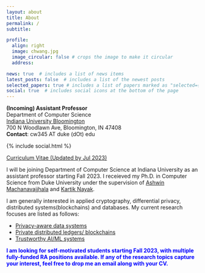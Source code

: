```yaml
---
layout: about
title: About
permalink: /
subtitle:

profile:
  align: right
  image: chwang.jpg
  image_circular: false # crops the image to make it circular
  address: 

news: true  # includes a list of news items
latest_posts: false  # includes a list of the newest posts
selected_papers: true # includes a list of papers marked as "selected={true}"
social: true  # includes social icons at the bottom of the page
---
```


**(Incoming) Assistant Professor**\
Department of Computer Science\
[Indiana University Bloomington](https://cs.indiana.edu/)\
700 N Woodlawn Ave, Bloomington, IN 47408\
**Contact**: cw345 AT duke (dOt) edu

<div class="contact-icons">
{% include social.html %}
</div>

[Curriculum Vitae (Updated by Jul 2023)](https://drive.google.com/file/d/1CMdeAb2MwziHwk7GUZBaCBY0g55s0w1C/view?usp=drive_link)

<b></b>

I will be joining Department of Computer Science at Indiana University as an assistant professor starting Fall 2023. I receieved my Ph.D. in Computer Science from Duke University under the supervision of [Ashwin Machanavajjhala](https://users.cs.duke.edu/~ashwin/) and [Kartik Nayak](https://users.cs.duke.edu/~kartik/).


I am generally interested in applied cryptography, differential privacy, distributed systems(blockchains) and databases. My current research focuses are listed as follows:

- [Privacy-aware data systems](/projects/#dbms)
- [Private distributed ledgers/ blockchains](/projects/#blockchain)
- [Trustworthy AI/ML systems](/projects/#ai)

<span style="color:blue"> **I am looking for self-motivated students starting Fall 2023, with multiple fully-funded RA positions available. If any of the research topics capture your interest, feel free to drop me an email along with your CV.** </span>

